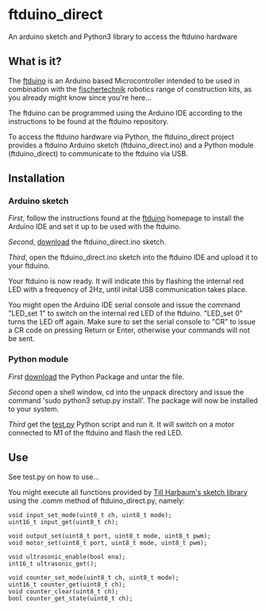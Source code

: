 # ftduino_direct
An arduino sketch and Python3 library to access the ftduino hardware

## What is it?
The [ftduino](https://github.com/harbaum/ftduino) is an Arduino based Microcontroller intended to be used in combination with the [fischertechnik](http://www.fischertechnik.de/) robotics range of construction kits, as you already might know since you're here...

The ftduino can be programmed using the Arduino IDE according to the instructions to be found at the ftduino repository.

To access the ftduino hardware via Python, the ftduino_direct project provides a ftduino Arduino sketch (ftduino_direct.ino) and a Python module (ftduino_direct) to communicate to the ftduino via USB.

## Installation
### Arduino sketch
*First*, follow the instructions found at the [ftduino](https://github.com/harbaum/ftduino) homepage to install the Arduino IDE and set it up to be used with the ftduino.

*Second*, [download](https://github.com/PeterDHabermehl/ftduino_direct/raw/master/ftduino_direct.ino) the ftduino_direct.ino sketch.

*Third*, open the ftduino_direct.ino sketch into the ftduino IDE and upload it to your ftduino.

Your ftduino is now ready. It will indicate this by flashing the internal red LED with a frequency of 2Hz, until inital USB communication takes place.

You might open the Arduino IDE serial console and issue the command "LED_set 1" to switch on the internal red LED of the ftduino. "LED_set 0" turns the LED off again. Make sure to set the serial console to "CR" to issue a CR code on pressing Return or Enter, otherwise your commands will not be sent.

### Python module
*First* [download](https://github.com/PeterDHabermehl/ftduino_direct/raw/master/ftduino_direct-1.0.3.tar.gz) the Python Package and untar the file.

*Second* open a shell window, cd into the unpack directory and issue the command 'sudo python3 setup.py install'. The package will now be installed to your system.

*Third* get the [test.py](https://github.com/PeterDHabermehl/ftduino_direct/raw/master/test.py) Python script and run it. It will  switch on a motor connected to M1 of the ftduino and flash the red LED.

## Use

See test.py on how to use...

You might execute all functions provided by [Till Harbaum's sketch library](https://github.com/harbaum/ftduino/tree/master/ftduino/libraries/Ftduino) using the .comm method of ftduino_direct.py, namely:
    
    void input_set_mode(uint8_t ch, uint8_t mode);
    uint16_t input_get(uint8_t ch);

    void output_set(uint8_t port, uint8_t mode, uint8_t pwm);
    void motor_set(uint8_t port, uint8_t mode, uint8_t pwm);

    void ultrasonic_enable(bool ena);
    int16_t ultrasonic_get();

    void counter_set_mode(uint8_t ch, uint8_t mode);
    uint16_t counter_get(uint8_t ch);
    void counter_clear(uint8_t ch);
    bool counter_get_state(uint8_t ch);

